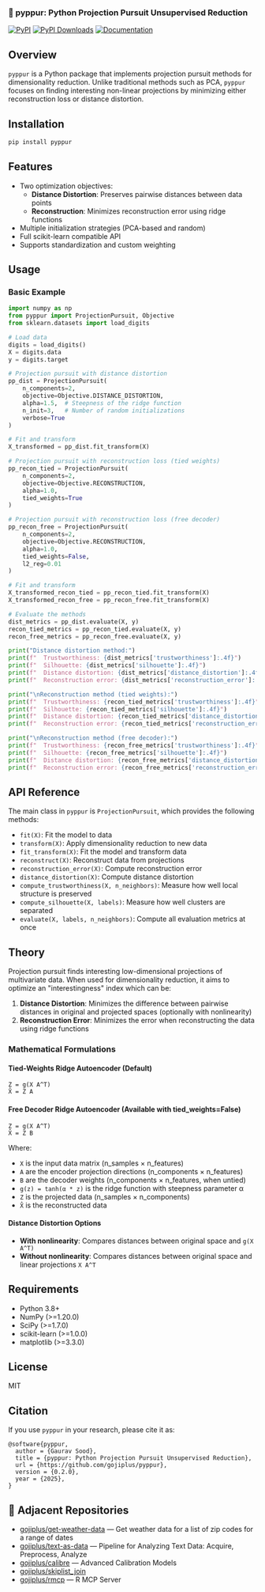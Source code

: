 ### 🪈 pyppur: **P**ython **P**rojection **P**ursuit **U**nsupervised **R**eduction

[![PyPI](https://img.shields.io/pypi/v/pyppur.svg)](https://pypi.org/project/pyppur/)
[![PyPI Downloads](https://static.pepy.tech/badge/pyppur)](https://pepy.tech/projects/pyppur)
[![Documentation](https://img.shields.io/badge/docs-latest-brightgreen.svg)](https://gojiplus.github.io/pyppur/)

## Overview

`pyppur` is a Python package that implements projection pursuit methods for dimensionality reduction. Unlike traditional methods such as PCA, `pyppur` focuses on finding interesting non-linear projections by minimizing either reconstruction loss or distance distortion.

## Installation

```bash
pip install pyppur
```

## Features

- Two optimization objectives:
  - **Distance Distortion**: Preserves pairwise distances between data points
  - **Reconstruction**: Minimizes reconstruction error using ridge functions
- Multiple initialization strategies (PCA-based and random)
- Full scikit-learn compatible API
- Supports standardization and custom weighting

## Usage

### Basic Example

```python
import numpy as np
from pyppur import ProjectionPursuit, Objective
from sklearn.datasets import load_digits

# Load data
digits = load_digits()
X = digits.data
y = digits.target

# Projection pursuit with distance distortion
pp_dist = ProjectionPursuit(
    n_components=2,
    objective=Objective.DISTANCE_DISTORTION,
    alpha=1.5,  # Steepness of the ridge function
    n_init=3,   # Number of random initializations
    verbose=True
)

# Fit and transform
X_transformed = pp_dist.fit_transform(X)

# Projection pursuit with reconstruction loss (tied weights)
pp_recon_tied = ProjectionPursuit(
    n_components=2,
    objective=Objective.RECONSTRUCTION,
    alpha=1.0,
    tied_weights=True
)

# Projection pursuit with reconstruction loss (free decoder)
pp_recon_free = ProjectionPursuit(
    n_components=2,
    objective=Objective.RECONSTRUCTION,
    alpha=1.0,
    tied_weights=False,
    l2_reg=0.01
)

# Fit and transform
X_transformed_recon_tied = pp_recon_tied.fit_transform(X)
X_transformed_recon_free = pp_recon_free.fit_transform(X)

# Evaluate the methods
dist_metrics = pp_dist.evaluate(X, y)
recon_tied_metrics = pp_recon_tied.evaluate(X, y)
recon_free_metrics = pp_recon_free.evaluate(X, y)

print("Distance distortion method:")
print(f"  Trustworthiness: {dist_metrics['trustworthiness']:.4f}")
print(f"  Silhouette: {dist_metrics['silhouette']:.4f}")
print(f"  Distance distortion: {dist_metrics['distance_distortion']:.4f}")
print(f"  Reconstruction error: {dist_metrics['reconstruction_error']:.4f}")

print("\nReconstruction method (tied weights):")
print(f"  Trustworthiness: {recon_tied_metrics['trustworthiness']:.4f}")
print(f"  Silhouette: {recon_tied_metrics['silhouette']:.4f}")
print(f"  Distance distortion: {recon_tied_metrics['distance_distortion']:.4f}")
print(f"  Reconstruction error: {recon_tied_metrics['reconstruction_error']:.4f}")

print("\nReconstruction method (free decoder):")
print(f"  Trustworthiness: {recon_free_metrics['trustworthiness']:.4f}")
print(f"  Silhouette: {recon_free_metrics['silhouette']:.4f}")
print(f"  Distance distortion: {recon_free_metrics['distance_distortion']:.4f}")
print(f"  Reconstruction error: {recon_free_metrics['reconstruction_error']:.4f}")
```


## API Reference

The main class in `pyppur` is `ProjectionPursuit`, which provides the following methods:

- `fit(X)`: Fit the model to data
- `transform(X)`: Apply dimensionality reduction to new data
- `fit_transform(X)`: Fit the model and transform data
- `reconstruct(X)`: Reconstruct data from projections
- `reconstruction_error(X)`: Compute reconstruction error
- `distance_distortion(X)`: Compute distance distortion
- `compute_trustworthiness(X, n_neighbors)`: Measure how well local structure is preserved
- `compute_silhouette(X, labels)`: Measure how well clusters are separated
- `evaluate(X, labels, n_neighbors)`: Compute all evaluation metrics at once

## Theory

Projection pursuit finds interesting low-dimensional projections of multivariate data. When used for dimensionality reduction, it aims to optimize an "interestingness" index which can be:

1. **Distance Distortion**: Minimizes the difference between pairwise distances in original and projected spaces (optionally with nonlinearity)
2. **Reconstruction Error**: Minimizes the error when reconstructing the data using ridge functions

### Mathematical Formulations

#### Tied-Weights Ridge Autoencoder (Default)
```
Z = g(X A^T)
X̂ = Z A
```

#### Free Decoder Ridge Autoencoder (Available with tied_weights=False)
```
Z = g(X A^T)  
X̂ = Z B
```

Where:
- `X` is the input data matrix (n_samples × n_features)
- `A` are the encoder projection directions (n_components × n_features)
- `B` are the decoder weights (n_components × n_features, when untied)
- `g(z) = tanh(α * z)` is the ridge function with steepness parameter α
- `Z` is the projected data (n_samples × n_components)
- `X̂` is the reconstructed data

#### Distance Distortion Options
- **With nonlinearity**: Compares distances between original space and `g(X A^T)`
- **Without nonlinearity**: Compares distances between original space and linear projections `X A^T`

## Requirements

- Python 3.8+
- NumPy (>=1.20.0)
- SciPy (>=1.7.0)  
- scikit-learn (>=1.0.0)
- matplotlib (>=3.3.0)

## License

MIT

## Citation

If you use `pyppur` in your research, please cite it as:

```
@software{pyppur,
  author = {Gaurav Sood},
  title = {pyppur: Python Projection Pursuit Unsupervised Reduction},
  url = {https://github.com/gojiplus/pyppur},
  version = {0.2.0},
  year = {2025},
}
```

## 🔗 Adjacent Repositories

- [gojiplus/get-weather-data](https://github.com/gojiplus/get-weather-data) — Get weather data for a list of zip codes for a range of dates
- [gojiplus/text-as-data](https://github.com/gojiplus/text-as-data) — Pipeline for Analyzing Text Data: Acquire, Preprocess, Analyze
- [gojiplus/calibre](https://github.com/gojiplus/calibre) — Advanced Calibration Models
- [gojiplus/skiplist_join](https://github.com/gojiplus/skiplist_join)
- [gojiplus/rmcp](https://github.com/gojiplus/rmcp) — R MCP Server
